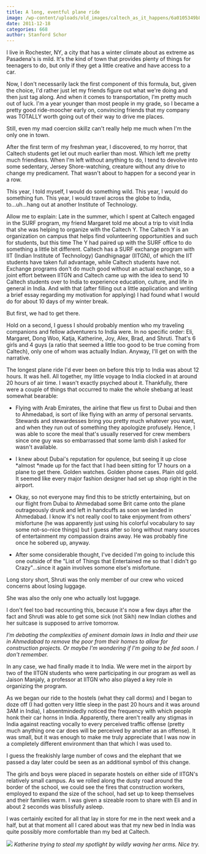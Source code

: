 ```yaml
---
title: A long, eventful plane ride
image: /wp-content/uploads/old_images/caltech_as_it_happens/6a0105349b8251970b01675eb3ea33970b.jpg
date: 2011-12-18
categories: 668
author: Stanford Schor
---
```



I live in Rochester, NY, a city that has a winter climate about as extreme as Pasadena's is mild. It's the kind of town that provides plenty of things for teenagers to do, but only if they get a little creative and have access to a car.

Now, I don't necessarily lack the first component of this formula, but, given the choice, I'd rather just let my friends figure out what we're doing and then just tag along. And when it comes to transportation, I'm pretty much out of luck. I'm a year younger than most people in my grade, so I became a pretty good ride-moocher early on, convincing friends that my company was TOTALLY worth going out of their way to drive me places.

 Still, even my mad coercion skillz can't really help me much when I'm the only one in town.

 After the first term of my freshman year, I discovered, to my horror, that Caltech students get let out much earlier than most. Which left me pretty much friendless. When I'm left without anything to do, I tend to devolve into some sedentary, Jersey Shore-watching, creature without any drive to change my predicament. That wasn't about to happen for a second year in a row.

 This year, I told myself, I would do something wild. This year, I would do something fun. This year, I would travel across the globe to India, to...uh...hang out at another Institute of Technology.

 Allow me to explain: Late in the summer, which I spent at Caltech engaged in the SURF program, my friend Margaret told me about a trip to visit India that she was helping to organize with the Caltech Y. The Caltech Y is an organization on campus that helps find volunteering opportunities and such for students, but this time The Y had paired up with the SURF office to do something a little bit different. Caltech has a SURF exchange program with IIT (Indian Institute of Technology) Gandhignagar (IITGN), of which the IIT students have taken full advantage, while Caltech students have not. Exchange programs don't do much good without an actual exchange, so a joint effort between IITGN and Caltech came up with the idea to send 10 Caltech students over to India to experience education, culture, and life in general in India. And with that (after filling out a little application and writing a brief essay regarding my motivation for applying) I had found what I would do for about 10 days of my winter break.

But first, we had to get there.

Hold on a second, I guess I should probably mention who my traveling companions and fellow adventurers to India were. In no specific order: Eli, Margaret, Dong Woo, Katja, Katherine, Joy, Alex, Brad, and Shruti. That's 6 girls and 4 guys (a ratio that seemed a little too good to be true coming from Caltech), only one of whom was actually Indian. Anyway, I'll get on with the narrative.

The longest plane ride I'd ever been on before this trip to India was about 12 hours. It was hell. All together, my little voyage to India clocked in at around 20 hours of air time. I wasn't exactly psyched about it. Thankfully, there were a couple of things that occurred to make the whole shebang at least somewhat bearable:

- Flying with Arab Emirates, the airline that flew us first to Dubai and then to Ahmedabad, is sort of like flying with an army of personal servants. Stewards and stewardesses bring you pretty much whatever you want, and when they run out of something they apologize profusely. Hence, I was able to score the meal that's usually reserved for crew members since one guy was so embarrassed that some lamb dish I asked for wasn't available.

- I knew about Dubai's reputation for opulence, but seeing it up close *almost *made up for the fact that I had been sitting for 17 hours on a plane to get there. Golden watches. Golden phone cases. Plain old gold. It seemed like every major fashion designer had set up shop right in the airport.

- Okay, so not everyone may find this to be strictly entertaining, but on our flight from Dubai to Ahmedabad some Brit came onto the plane outrageously drunk and left in handcuffs as soon we landed in Ahmedabad. I know it's not really cool to take enjoyment from others' misfortune (he was apparently just using his colorful vocabulary to say some not-so-nice things) but I guess after so long without many sources of entertainment my compassion drains away. He was probably fine once he sobered up, anyway.

- After some considerable thought, I've decided I'm going to include this one outside of the "List of Things that Entertained me so that I didn't go Crazy"...since it again involves somone else's misfortune.

Long story short, Shruti was the only member of our crew who voiced concerns about losing luggage.

She was also the only one who actually lost luggage.

I don't feel too bad recounting this, because it's now a few days  after the fact and Shruti was able to get some sick (not Sikh) new  Indian clothes and her suitcase is supposed to arrive tomorrow.

*I'm debating the complexities of eminent domain laws in India and their use in Ahmedabad to remove the poor from their homes to allow for construction projects. Or maybe I'm wondering if I'm going to be fed soon. I don't remember.*

 In any case, we had finally made it to India. We were met in the airport by two of the IITGN students who were participating in our program as well as Jaison Manjaly, a professor at IITGN who also played a key role in organizing the program.

 As we began our ride to the hostels (what they call dorms) and I began to doze off (I had gotten very little sleep in the past 20 hours and it was around 3AM in India), I absentmindedly noticed the frequency with which people honk their car horns in India. Apparently, there aren't really any stigmas in India against reacting vocally to every perceived traffic offense (pretty much anything one car does will be perceived by another as an offense). It was small, but it was enough to make me truly appreciate that I was now in a completely different environment than that which I was used to.

I guess the freakishly large number of cows and the elephant that we passed a day later could be seen as an additional symbol of this change.

 The girls and boys were placed in separate hostels on either side of IITGN's relatively small campus. As we rolled along the dusty road around the border of the school, we could see the fires that construction workers, employed to expand the size of the school, had set up to keep themselves and their families warm. I was given a sizeable room to share with Eli and in about 2 seconds was blissfully asleep.

 I was certainly excited for all that lay in store for me in the next week and a half, but at that moment all I cared about was that my new bed in India was quite possibly more comfortable than my bed at Caltech.


![](/old_images/6a0105349b8251970b01675ed2a3e3970b.jpg)
*Katherine trying to steal my spotlight by wildly waving her arms. Nice try.*

